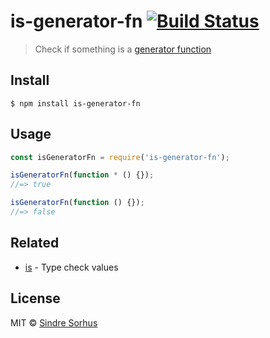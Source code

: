 # is-generator-fn [![Build Status](https://travis-ci.org/sindresorhus/is-generator-fn.svg?branch=master)](https://travis-ci.org/sindresorhus/is-generator-fn)

> Check if something is
> a [generator function](https://developer.mozilla.org/en-US/docs/Web/JavaScript/Reference/Statements/function*)

## Install

```
$ npm install is-generator-fn
```

## Usage

```js
const isGeneratorFn = require('is-generator-fn');

isGeneratorFn(function * () {});
//=> true

isGeneratorFn(function () {});
//=> false
```

## Related

- [is](https://github.com/sindresorhus/is) - Type check values

## License

MIT © [Sindre Sorhus](https://sindresorhus.com)
